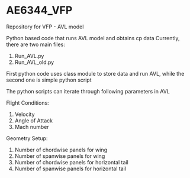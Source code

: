 # AE6344_VFP
Repository for VFP - AVL model

Python based code that runs AVL model and obtains cp data
Currently, there are two main files:
  1. Run_AVL.py
  2. Run_AVL_old.py
  
First python code uses class module to store data and run AVL, while the second one is simple python script

The python scripts can iterate through following parameters in AVL

Flight Conditions:
  1. Velocity
  2. Angle of Attack
  3. Mach number
    
Geometry Setup:
  1. Number of chordwise panels for wing
  2. Number of spanwise panels for wing
  3. Number of chordwise panels for horizontal tail
  4. Number of spanwise panels for horizontal tail
    
